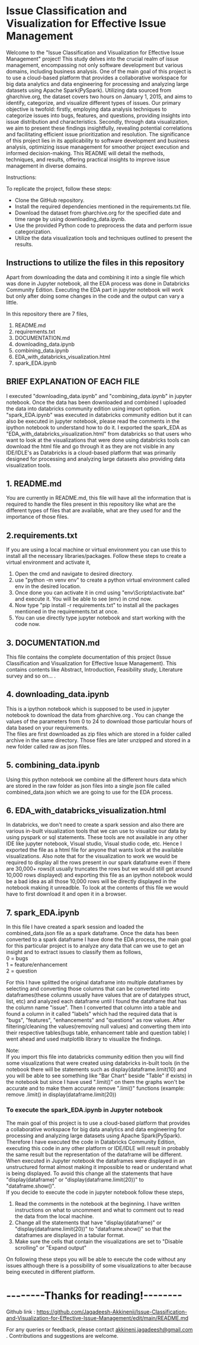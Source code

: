 # Issue Classification and Visualization for Effective Issue Management

Welcome to the "Issue Classification and Visualization for Effective Issue Management" project! This study delves into the crucial realm of issue management, encompassing not only software development but various domains, including business analysis. One of the main goal of this project is to use a cloud-based platform that provides a collaborative workspace for big data analytics and data engineering for processing and analyzing large datasets using Apache Spark(PySpark). Utilizing data sourced from gharchive.org, the dataset covers two hours on January 1, 2015, and aims to identify, categorize, and visualize different types of issues. Our primary objective is twofold: firstly, employing data analysis techniques to categorize issues into bugs, features, and questions, providing insights into issue distribution and characteristics. Secondly, through data visualization, we aim to present these findings insightfully, revealing potential correlations and facilitating efficient issue prioritization and resolution. The significance of this project lies in its applicability to software development and business analysis, optimizing issue management for smoother project execution and informed decision-making. This README will detail the methods, techniques, and results, offering practical insights to improve issue management in diverse domains.

Instructions:

To replicate the project, follow these steps:

* Clone the GitHub repository.
* Install the required dependencies mentioned in the requirements.txt file.
* Download the dataset from gharchive.org for the specified date and time range by using downloading_data.ipynb.
* Use the provided Python code to preprocess the data and perform issue categorization.
* Utilize the data visualization tools and techniques outlined to present the results.

## Instructions to utilize the files in this repository

Apart from downloading the data and combining it into a single file which was done in Jupyter notebook, all the EDA process was done in Databricks Community Edition. Executing the EDA part in jupyter notebook will work but only after doing some changes in the code and the output can vary a little.

In this repository there are 7 files,

1. README.md
2. requirements.txt
3. DOCUMENTATION.md
4. downloading_data.ipynb
5. combining_data.ipynb
6. EDA_with_databricks_visualization.html
7. spark_EDA.ipynb

## BRIEF EXPLANATION OF EACH FILE

I executed "downloading_data.ipynb" and "combining_data.ipynb" in jupyter notebook. Once the data has been downloaded and combined I uploaded the data into databricks community edition using import option. "spark_EDA.ipynb" was executed in databricks community edition but it can also be executed in jupyter notebook, please read the comments in the ipython notebook to understand how to do it. I exported the spark_EDA as "EDA_with_databricks_visualization.html" from databricks so that users who want to look at the visualizations that were done using databricks tools can download the html file and go through it as they are not visible in any IDE/IDLE's as Databricks is a cloud-based platform that was primarily designed for processing and analyzing large datasets also providing data visualization tools. 

## 1. README.md
You are currently in README.md, this file will have all the information that is required to handle the files present in this repository like what are the different types of files that are available, what are they used for and the importance of those files.

## 2.requirements.txt
If you are using a local machine or virtual environment you can use this to install all the necessary libraries/packages. Follow these steps to create a virtual environment and activate it,
1. Open the cmd and navigate to desired directory.
2. use "python -m venv env" to create a python virtual environment called env in the desired location.
3. Once done you can activate it in cmd using "env\Scripts\activate.bat" and execute it. You will be able to see (env) in cmd now.
4. Now type "pip install -r requirements.txt" to install all the packages mentioned in the requirements.txt at once.
5. You can use directly type jupyter notebook and start working with the code now.

## 3. DOCUMENTATION.md
This file contains the complete documentation of this project (Issue Classification and Visualization for Effective Issue Management). This contains contents like Abstract, Introduction, Feasibility study, Literature survey and so on... .

## 4. downloading_data.ipynb
This is a ipython notebook which is supposed to be used in jupyter notebook to download the data from gharchive.org . You can change the values of the parameters from 0 to 24 to download those particular hours of data based on your requirements.  
The files are first downloaded as zip files which are stored in a folder called archive in the same directory. Those files are later unzipped and stored in a new folder called raw as json files.

## 5. combining_data.ipynb
Using this python notebook we combine all the different hours data which are stored in the raw folder as json files into a single json file called combined_data.json which we are going to use for the EDA process.

## 6. EDA_with_databricks_visualization.html
In databricks, we don't need to create a spark session and also there are various in-built visualization tools that we can use to visualize our data by using pyspark or sql statements. These tools are not available in any other IDE like jupyter notebook, Visual studio, Visual studio code, etc. Hence I exported the file as a html file for anyone that wants look at the available visualizations. Also note that for the visualization to work we would be required to display all the rows present in our spark dataframe even if there are 30,000+ rows(it usually truncates the rows but we would still get around 10,000 rows displayed) and exporting this file as an ipython notebook would be a bad idea as all those 10,000 rows will be directly displayed in the notebook making it unreadble. To look at the contents of this file we would have to first download it and open it in a browser.

## 7. spark_EDA.ipynb
In this file I have created a spark session and loaded the combined_data.json file as a spark dataframe. Once the data has been converted to a spark dataframe I have done the EDA process, the main goal for this particular project is to analyze any data that can we use to get an insight and to extract issues to classify them as follows,  
0 = bugs  
1 = feature/enhancement  
2 = question  

For this I have splitted the original dataframe into multiple dataframes by selecting and converting those columns that can be converted into dataframes(these columns usually have values that are of datatypes struct, list, etc) and analyzed each dataframe until I found the dataframe that has the column name "issue". Then I converted that column into a table and found a column in it called "labels" which had the required data that is "bugs", "features", "enhancements" and "questions" as row values. After filtering/cleaning the values(removing null values) and converting them into their respective tables(bugs table, enhancement table and question table) I went ahead and used matplotlib library to visualize the findings.   
    
Note:  
If you import this file into databricks community edition then you will find some visualizations that were created using databricks in-built tools (in the notebook there will be statements such as display(dataframe.limit(10) and you will be able to see something like "Bar Chart" beside "Table" if exists) in the notebook but since I have used ".limit()" on them the graphs won't be accurate and to make them accurate remove ".limi()" functions (example: remove .limit() in display(dataframe.limit(20)) 

### To execute the spark_EDA.ipynb in Jupyter notebook
The main goal of this project is to use a cloud-based platform that provides a collaborative workspace for big data analytics and data engineering for processing and analyzing large datasets using Apache Spark(PySpark).  
Therefore I have executed the code in Databricks Community Edition, executing this code in any other platform or IDE/IDLE will result in probably the same result but the representation of the dataframe will be different. When executed in Jupyter notebook the dataframes were displayed in an unstructured format almost making it impossible to read or understand what is being displayed. To avoid this change all the statements that have "display(dataframe)" or "display(dataframe.limit(20))" to "dataframe.show()".  
If you decide to execute the code in jupyter notebook follow these steps,

1. Read the comments in the notebook at the beginning. I have written instructions on what to uncomment and what to comment out to read the data from the local machine.
2. Change all the statements that have "display(dataframe)" or "display(dataframe.limit(20))" to "dataframe.show()" so that the dataframes are displayed in a tabular format.
3. Make sure the cells that contain the visualizations are set to "Disable scrolling" or "Expand output"

On following these steps you will be able to execute the code without any issues although there is a possibility of some visualizations to alter because being executed in different platform.

# --------Thanks for reading!--------  
  
Github link : https://github.com/Jagadeesh-Akkinenii/Issue-Classification-and-Visualization-for-Effective-Issue-Management/edit/main/README.md  
  
For any queries or feedback, please contact akkineni.jagadeesh@gmail.com .
Contributions and suggestions are welcome.
